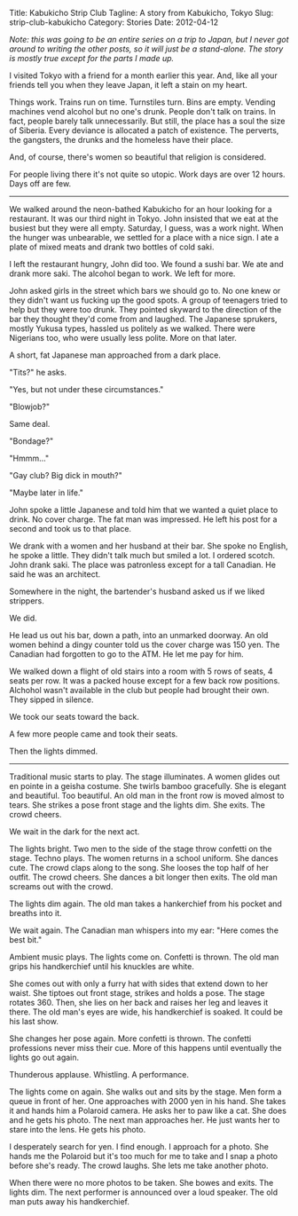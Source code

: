 Title: Kabukicho Strip Club
Tagline: A story from Kabukicho, Tokyo
Slug: strip-club-kabukicho
Category: Stories
Date: 2012-04-12

*Note: this was going to be an entire series on a trip to Japan, but I
never got around to writing the other posts, so it will just be a
stand-alone. The story is mostly true except for the parts I made up.*

I visited Tokyo with a friend for a month earlier this year. And, like
all your friends tell you when they leave Japan, it left a stain on my
heart.

Things work. Trains run on time. Turnstiles turn. Bins are empty.
Vending machines vend alcohol but no one's drunk. People don't talk on
trains. In fact, people barely talk unnecessarily. But still, the place
has a soul the size of Siberia. <span class="pull_quote right">Every
deviance is allocated a patch of existence.</span> The perverts, the
gangsters, the drunks and the homeless have their place.

And, of course, there's women so beautiful that religion is considered.

For people living there it's not quite so utopic. Work days are over 12
hours. Days off are few.

* * * * *

We walked around the neon-bathed Kabukicho for an hour looking for a
restaurant. It was our third night in Tokyo. John insisted that we eat
at the busiest but they were all empty. Saturday, I guess, was a work
night. When the hunger was unbearable, we settled for a place with a
nice sign. I ate a plate of mixed meats and drank two bottles of cold
saki.

I left the restaurant hungry, John did too. We found a sushi bar. We ate
and drank more saki. The alcohol began to work. We left for more.

John asked girls in the street which bars we should go to. No one knew
or they didn't want us fucking up the good spots. A group of teenagers
tried to help but they were too drunk. They pointed skyward to the
direction of the bar they thought they'd come from and laughed. The
Japanese sprukers, mostly Yukusa types, hassled us politely as we
walked. There were Nigerians too, who were usually less polite. More on
that later.

A short, fat Japanese man approached from a dark place.

"Tits?" he asks.

"Yes, but not under these circumstances."

"Blowjob?"

Same deal.

"Bondage?"

"Hmmm..."

"Gay club? Big dick in mouth?"

"Maybe later in life."

John spoke a little Japanese and told him that we wanted a quiet place to drink. No cover charge. The fat man was impressed. He left his post for a second and took us to that place.

We drank with a women and her husband at their bar. She spoke no
English, he spoke a little. They didn't talk much but smiled a lot. I
ordered scotch. John drank saki. The place was patronless except for a
tall Canadian. He said he was an architect.

Somewhere in the night, the bartender's husband asked us if we liked
strippers.

We did.

He lead us out his bar, down a path, into an unmarked doorway. An old
women behind a dingy counter told us the cover charge was 150 yen. The
Canadian had forgotten to go to the ATM. He let me pay for him.

We walked down a flight of old stairs into a room with 5 rows of seats,
4 seats per row. It was a packed house except for a few back row
positions. Alchohol wasn't available in the club but people had brought
their own. They sipped in silence.

We took our seats toward the back.

A few more people came and took their seats.

Then the lights dimmed.


* * * * *

Traditional music starts to play. The stage illuminates. A women glides
out en pointe in a geisha costume. She twirls bamboo gracefully. She is
elegant and beautiful. Too beautiful. An old man in the front row is
moved almost to tears. She strikes a pose front stage and the lights
dim. She exits. The crowd cheers.

We wait in the dark for the next act.

The lights bright. Two men to the side of the stage throw confetti on
the stage. Techno plays. The women returns in a school uniform. She
dances cute. The crowd claps along to the song. She looses the top half
of her outfit. The crowd cheers. She dances a bit longer then exits. The
old man screams out with the crowd.

The lights dim again. The old man takes a hankerchief from his pocket
and breaths into it.

We wait again. The Canadian man whispers into my ear: "Here comes the
best bit."

Ambient music plays. The lights come on. Confetti is thrown. The old man
grips his handkerchief until his knuckles are white.

She comes out with only a furry hat with sides that extend down to her
waist. She tiptoes out front stage, strikes and holds a pose. The stage
rotates 360. Then, she lies on her back and raises her leg and leaves it
there. The old man's eyes are wide, his handkerchief is soaked. It could
be his last show.

She changes her pose again. More confetti is thrown.
<span class="pull_quote left">The confetti professions never miss their
cue.</span> More of this happens until eventually the lights go out
again.

Thunderous applause. Whistling. A performance.

The lights come on again. She walks out and sits by the stage. Men form
a queue in front of her. One approaches with 2000 yen in his hand. She
takes it and hands him a Polaroid camera. He asks her to paw like a cat.
She does and he gets his photo. The next man approaches her. He just
wants her to stare into the lens. He gets his photo.

I desperately search for yen. I find enough. I approach for a photo. She
hands me the Polaroid but it's too much for me to take and I snap a
photo before she's ready. The crowd laughs. She lets me take another
photo.

When there were no more photos to be taken. She bowes and exits. The
lights dim. The next performer is announced over a loud speaker. The old
man puts away his handkerchief.
